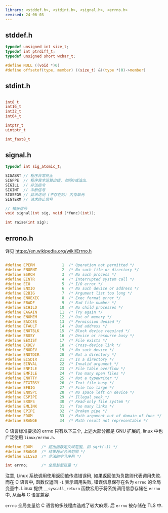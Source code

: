 ```yaml
---
library: <stddef.h>, <stdint.h>, <signal.h>, <errno.h>
revised: 24-06-03
---
```


## stddef.h

```c
typedef unsigned int size_t;
typedef int ptrdiff_t;
typedef unsigned short wchar_t;

#define NULL ((void *)0)
#define offsetof(type, member) ((size_t) &((type *)0)->member)
```

## stdint.h

```c

int8_t
int16_t
int32_t
int64_t

intptr_t
uintptr_t

int_fast8_t

```

## signal.h

```c
typedef int sig_atomic_t;

SIGABRT // 程序异常终止
SIGFPE  // 程序算术运算出错, 如除0或溢出.
SIGILL  // 非法指令
SIGINT  // 中断信号
SIGSEGV // 非法访问 (不存在的) 内存单元
SIGTERM // 请求终止信号

// 捕获信号
void signal(int sig, void (*func)(int));

int raise(int sig);
```

## errono.h

详见 https://en.wikipedia.org/wiki/Errno.h

```c

#define EPERM            1  /* Operation not permitted */
#define ENOENT           2  /* No such file or directory */
#define ESRCH            3  /* No such process */
#define EINTR            4  /* Interrupted system call */
#define EIO              5  /* I/O error */
#define ENXIO            6  /* No such device or address */
#define E2BIG            7  /* Argument list too long */
#define ENOEXEC          8  /* Exec format error */
#define EBADF            9  /* Bad file number */
#define ECHILD          10  /* No child processes */
#define EAGAIN          11  /* Try again */
#define ENOMEM          12  /* Out of memory */
#define EACCES          13  /* Permission denied */
#define EFAULT          14  /* Bad address */
#define ENOTBLK         15  /* Block device required */
#define EBUSY           16  /* Device or resource busy */
#define EEXIST          17  /* File exists */
#define EXDEV           18  /* Cross-device link */
#define ENODEV          19  /* No such device */
#define ENOTDIR         20  /* Not a directory */
#define EISDIR          21  /* Is a directory */
#define EINVAL          22  /* Invalid argument */
#define ENFILE          23  /* File table overflow */
#define EMFILE          24  /* Too many open files */
#define ENOTTY          25  /* Not a typewriter */
#define ETXTBSY         26  /* Text file busy */
#define EFBIG           27  /* File too large */
#define ENOSPC          28  /* No space left on device */
#define ESPIPE          29  /* Illegal seek */
#define EROFS           30  /* Read-only file system */
#define EMLINK          31  /* Too many links */
#define EPIPE           32  /* Broken pipe */
#define EDOM            33  /* Math argument out of domain of func */
#define ERANGE          34  /* Math result not representable */

```

C 语言标准要求的 errno 只有以下三个, 上述大部分都是 GNU 扩展的, linux 中也广泛使用 `linux/errno.h`.

```c
#define EDOM    /* 超出函数定义域范围, 如 sqrt(-1) */
#define ERANGE  /* 结果超出合法范围 */
#define EILSEQ  /* 非法的字节序列 */

int errno;      /* 全局整型变量 */
```

注意, Linux 系统调用使用返回值传递错误码, 如果返回值为负数则代表调用失败. 而在 C 语言中, 函数仅返回 `-1` 表示调用失败, 错误信息保存在名为 `errno` 的全局变量中. Linux 提供 `__syscall_return` 函数宏用于将系统调用信息存储在 `errno` 中, 从而与 C 语言兼容. 

`errno` 全局变量给 C 语言的多线程库造成了较大麻烦. 后 `errno` 被存储在 TLS 中.